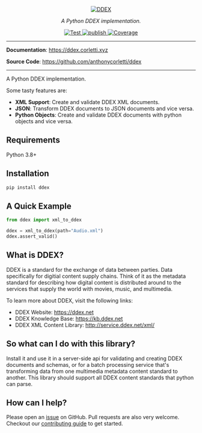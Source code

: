 <p align="center">
  <a href="https://ddex.corletti.xyz"><img src="https://ddex.net/wp-content/uploads/2018/10/ddex-logo-strapline-rgb.png" alt="DDEX"></a>
</p>
<p align="center">
    <em>A Python DDEX implementation.</em>
</p>
<p align="center">
<a href="https://github.com/anthonycorletti/ddex/actions?query=workflow%3Atest" target="_blank">
    <img src="https://github.com/anthonycorletti/ddex/workflows/test/badge.svg" alt="Test">
</a>
<a href="https://github.com/anthonycorletti/ddex/actions?query=workflow%3Apublish" target="_blank">
    <img src="https://github.com/anthonycorletti/ddex/workflows/publish/badge.svg" alt="publish">
</a>
<a href="https://codecov.io/gh/anthonycorletti/ddex" target="_blank">
    <img src="https://img.shields.io/codecov/c/github/anthonycorletti/ddex?color=%2334D058" alt="Coverage">
</a>
</p>

---

**Documentation**: <a href="https://ddex.corletti.xyz" target="_blank">https://ddex.corletti.xyz</a>

**Source Code**: <a href="https://github.com/anthonycorletti/ddex" target="_blank">https://github.com/anthonycorletti/ddex</a>

---

A Python DDEX implementation.

Some tasty features are:

* **XML Support**: Create and validate DDEX XML documents.
* **JSON**: Transform DDEX documents to JSON documents and vice versa.
* **Python Objects**: Create and validate DDEX documents with python objects and vice versa.

## Requirements

Python 3.8+

## Installation

```sh
pip install ddex
```

## A Quick Example

```Python
from ddex import xml_to_ddex

ddex = xml_to_ddex(path="Audio.xml")
ddex.assert_valid()
```

## What is DDEX?

DDEX is a standard for the exchange of data between parties. Data specifically for digitial content supply chains. Think of it as the metadata standard for describing how digital content is distributed around to the services that supply the world with movies, music, and multimedia.

To learn more about DDEX, visit the following links:

- DDEX Website: https://ddex.net
- DDEX Knowledge Base: https://kb.ddex.net
- DDEX XML Content Library: http://service.ddex.net/xml/

## So what can I do with this library?

Install it and use it in a server-side api for validating and creating DDEX documents and schemas, or for a batch processing service that's transforming data from one  multimedia metadata content standard to another. This library should support all DDEX content standards that python can parse.

## How can I help?

Please open an [issue](https://github.com/anthonycorletti/ddex/issues/new/choose) on GitHub. Pull requests are also very welcome. Checkout our [contributing guide](contributing.md) to get started.

&nbsp;

&nbsp;
